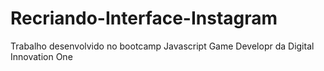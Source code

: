 # Recriando-Interface-Instagram
Trabalho desenvolvido no bootcamp Javascript Game Developr da Digital Innovation One 

